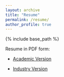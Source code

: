 ```yaml
---
layout: archive
title: "Resume"
permalink: /resume/
author_profile: true
---
```


{% include base_path %}
<!--
{% for post in site.education reversed %}
  {% include archive-single.html %}
{% endfor %} -->

Resume in PDF form:

- [Academic Version](http://RiasadMahbub.github.io/files/CV_Riasad_2025_academic.pdf)

- [Industry Version](http://RiasadMahbub.github.io/files/Riasad_Industry_CV.pdf)
